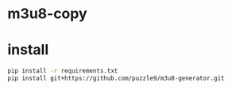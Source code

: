 # m3u8-copy

# install

```sh
pip install -r requirements.txt 
pip install git+https://github.com/puzzle9/m3u8-generator.git
```
